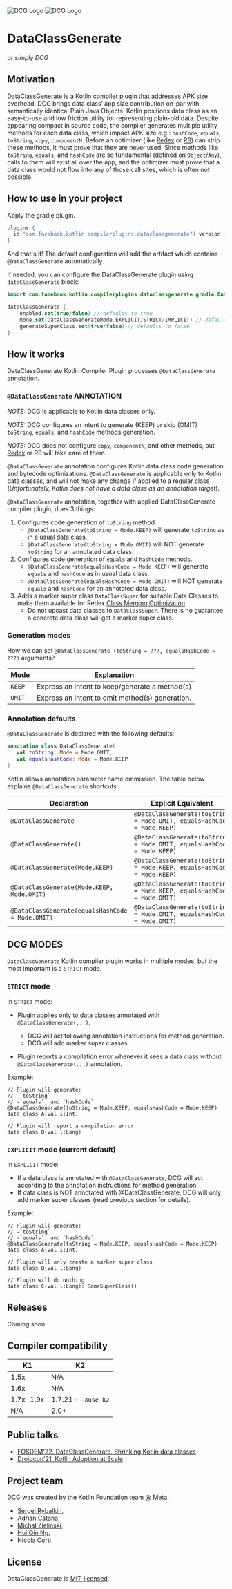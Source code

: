 ![DCG Logo](media/logo-full-color.svg#gh-light-mode-only)
![DCG Logo](media/logo-white.svg#gh-dark-mode-only)

# DataClassGenerate
_or simply DCG_


## Motivation
DataClassGenerate is a Kotlin compiler plugin that addresses APK size overhead.
DCG brings data class’ app size contribution on-par with semantically identical Plain Java Objects.
Kotlin positions data class as an easy-to-use and low friction utility for representing plain-old data.
Despite appearing compact in source code, the compiler generates multiple utility methods for each data class, which impact APK size e.g.: `hashCode`, `equals`, `toString`, `copy`, `componentN`.
Before an optimizer (like [Redex](https://github.com/facebook/redex/) or [R8](https://r8.googlesource.com/r8)) can strip these methods, it must prove that they are never used.
Since methods like `toString`, `equals`, and `hashCode` are so fundamental (defined on `Object`/`Any`), calls to them will exist all over the app, and the optimizer must prove that a data class would not flow into any of those call sites, which is often not possible.

## How to use in your project

Apply the gradle plugin.
```kotlin
plugins {
  id("com.facebook.kotlin.compilerplugins.dataclassgenerate") version <version>
}
```
And that's it! The default configuration will add the artifact which contains `@DataClassGenerate` automatically.

If needed, you can configure the DataClassGenerate plugin using `dataClassGenerate` block:
```kotlin
import com.facebook.kotlin.compilerplugins.dataclassgenerate.gradle.DataClassGenerateMode

dataClassGenerate {
    enabled.set(true/false) // defaults to true
    mode.set(DataClassGenerateMode.EXPLICIT/STRICT/IMPLICIT) // defaults to EXPLICIT
    generateSuperClass.set(true/false) // defaults to false
}
```

## How it works
DataClassGenerate Kotlin Compiler Plugin processes `@DataClassGenerate` annotation.

### `@DataClassGenerate` ANNOTATION
_NOTE:_ DCG is applicable to Kotlin data classes only.

_NOTE:_ DCG configures an intent to generate (KEEP) or skip (OMIT) `toString`, `equals`, and `hashCode` methods generation.

_NOTE:_ DCG does not configure `copy`, `componentN`, and other methods, but [Redex](https://github.com/facebook/redex/) or R8 will take care of them.

`@DataClassGenerate` annotation configures Kotlin data class code generation and bytecode optimizations.
`@DataClassGenerate` is applicable only to Kotlin data classes, and will not make any change if applied to a regular class (*Unfortunately, Kotlin does not have a data class as an annotation target*).


`@DataClassGenerate` annotation, together with applied DataClassGenerate compiler plugin, does 3 things:
1. Configures code generation of `toString` method.
    - `@DataClassGenerate(toString = Mode.KEEP)` will generate `toString` as in a usual data class.
    - `@DataClassGenerate(toString = Mode.OMIT)` will NOT generate `toString` for an annotated data class.
1. Configures code generation of `equals` and `hashCode` methods.
    - `@DataClassGenerate(equalsHashCode = Mode.KEEP)` will generate `equals` and `hashCode` as in usual data class.
    - `@DataClassGenerate(equalsHashCode = Mode.OMIT)` will NOT generate `equals` and `hashCode` for an annotated data class.
1. Adds a marker super class `DataClassSuper` for suitable Data Classes to make them available for Redex [Class Merging Optimization](https://github.com/facebook/redex/blob/main/docs/passes.md#classmergingpass).
    - Do not upcast data classes to `DataClassSuper`. There is no guarantee a concrete data class will get a marker super class.


### Generation modes

How we can set `@DataClassGenerate (toString = ???, equalsHashCode = ???)` arguments?

|  Mode | Explanation |
|-------|-------|
| `KEEP` | Express an intent to keep/generate a method(s) |
| `OMIT` | Express an intent to omit method(s) generation. |

### Annotation defaults
`@DataClassGenerate` is declared with the following defaults:
 ```kotlin
 annotation class DataClassGenerate(
    val toString: Mode = Mode.OMIT,
    val equalsHashCode: Mode = Mode.KEEP
)
```

Kotlin allows annotation parameter name ommission. The table below explains `@DataClassGenerate` shortcuts:

|  Declaration | Explicit Equivalent |
|-------|-------|
|`@DataClassGenerate` | `@DataClassGenerate(toString = Mode.OMIT, equalsHashCode = Mode.KEEP)`|
|`@DataClassGenerate()` | `@DataClassGenerate(toString = Mode.OMIT, equalsHashCode = Mode.KEEP)`|
|`@DataClassGenerate(Mode.KEEP)` | `@DataClassGenerate(toString = Mode.KEEP, equalsHashCode = Mode.KEEP)`|
|`@DataClassGenerate(Mode.KEEP, Mode.OMIT)` | `@DataClassGenerate(toString = Mode.KEEP, equalsHashCode = Mode.OMIT)`|
|`@DataClassGenerate(equalsHashCode = Mode.OMIT)` | `@DataClassGenerate(toString = Mode.OMIT, equalsHashCode = Mode.OMIT)`|

## DCG  MODES
`DataClassGenerate` Kotlin compiler plugin works in multiple modes, but the most important is a `STRICT` mode.

### `STRICT` mode
In `STRICT` mode:
- Plugin applies only to data classes annotated with `@DataClassGenerate(...)`.
   - DCG will act following annotation instructions for method generation.
   - DCG will add marker super classes.

- Plugin reports a compilation error whenever it sees a data class without `@DataClassGenerate(...)` annotation.

Example:

```
// Plugin will generate:
// -`toString`
// -`equals`, and `hashCode`
@DataClassGenerate(toString = Mode.KEEP, equalsHashCode = Mode.KEEP)
data class A(val i:Int)

// Plugin will report a compilation error
data class B(val l:Long)
```

### `EXPLICIT` mode (current default)
In `EXPLICIT` mode:
- If a data class is annotated with `@DataClassGenerate`, DCG will act according to the annotation instructions for method generation.
- If data class is NOT annotated with @DataClassGenerate, DCG will only add marker super classes (read previous section for details).

Example:

```
// Plugin will generate:
// -`toString`
// -`equals`, and `hashCode`
@DataClassGenerate(toString = Mode.KEEP, equalsHashCode = Mode.KEEP)
data class A(val i:Int)

// Plugin will only create a marker super class
data class B(val l:Long)

// Plugin will do nothing
data class C(val l:Long): SomeSuperClass()
```


## Releases

Coming soon

## Compiler compatibility

| K1        | K2                  |
|-----------|---------------------|
| 1.5x      | N/A                 |
| 1.6x      | N/A                 |
| 1.7x-1.9x | 1.7.21 + `-Xuse-k2` |
| N/A       | 2.0+                |

## Public talks
- [FOSDEM'22. DataClassGenerate. Shrinking Kotlin data classes](https://archive.fosdem.org/2022/schedule/event/dataclassgenerate_shrinking_kotlin_data_classes/)
- [Droidcon'21. Kotlin Adoption at Scale](https://www.droidcon.com/2021/11/17/kotlin-adoption-at-scale/)

## Project team
DCG was created by the Kotlin Foundation team @ Meta:
- [Sergei Rybalkin](https://github.com/rybalkinsd/),
- [Adrian Catana](https://github.com/adicatana/),
- [Michal Zielinski](https://github.com/zielinskimz/),
- [Hui Qin Ng](https://github.com/nghuiqin/),
- [Nicola Corti](https://github.com/cortinico/)

## License
DataClassGenerate is [MIT-licensed](https://github.com/facebookincubator/dataclassgenerate/blob/main/LICENSE).
